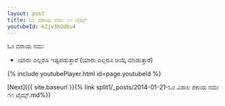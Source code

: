 ```yaml
---
layout: post
title: ಓಂ ವರಾಯ ನಮಃ ೧೧ ಟೈಮ್ಸ್
youtubeId: kZjv3hGUbu4
---
```

 
 
 ಓಂ ವರಾಯ ನಮಃ  
 
 -  ಯಾರು ಎಲ್ಲರೂ ಇಷ್ಟಪಡುತ್ತಾರೆ (ಯಾರು ಎಲ್ಲರೂ ಆಯ್ಕೆ ಮಾಡುತ್ತಾರೆ) 
 
  
 
  
 
 
 
 
 
 


{% include youtubePlayer.html id=page.youtubeId %}
 
[Next]({{ site.baseurl }}{% link  split1/_posts/2014-01-21-ಓಂ ವಿಶಾಲ ಶಕಾಯ ನಮಃ ೧೧ ಟೈಮ್ಸ್.md%})
 
